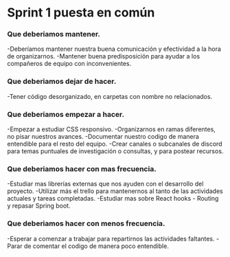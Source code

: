 # Sprint 1 puesta en común

### Que deberiamos mantener.

-Deberíamos mantener nuestra buena comunicación y efectividad a la hora de organizarnos.
-Mantener buena predisposición para ayudar a los compañeros de equipo con inconvenientes.

### Que deberiamos dejar de hacer.

-Tener código desorganizado, en carpetas con nombre no relacionados.

### Que deberiamos empezar a hacer.

-Empezar a estudiar CSS responsivo.
-Organizarnos en ramas diferentes, no pisar nuestros avances.
-Documentar nuestro codigo de manera entendible para el resto del equipo.
-Crear canales o subcanales de discord para temas puntuales de investigación o consultas, y para postear recursos.

### Que deberiamos hacer con mas frecuencia.

-Estudiar mas librerías externas que nos ayuden con el desarrollo del proyecto.
-Utilizar más el trello para mantenernos al tanto de las actividades actuales y tareas completadas.
-Estudiar mas sobre React hooks - Routing y repasar Spring boot.

### Que deberiamos hacer con menos frecuencia.

-Esperar a comenzar a trabajar para repartirnos las actividades faltantes.
-Parar de comentar el codigo de manera poco entendible.








